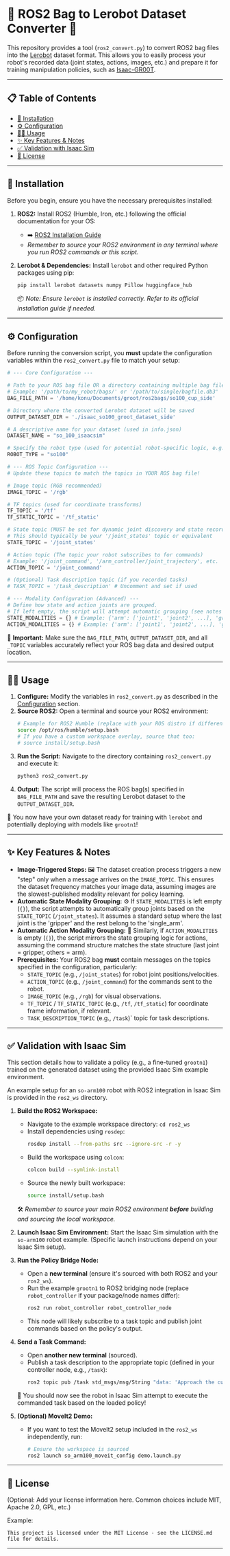 # 🤖 ROS2 Bag to Lerobot Dataset Converter 💾

This repository provides a tool (`ros2_convert.py`) to convert ROS2 bag files into the [Lerobot](https://github.com/huggingface/lerobot) dataset format. This allows you to easily process your robot's recorded data (joint states, actions, images, etc.) and prepare it for training manipulation policies, such as [Isaac-GR00T](https://github.com/NVIDIA/Isaac-GR00T).

---

## 📋 Table of Contents

* [🚀 Installation](#-installation)
* [⚙️ Configuration](#️-configuration)
* [🏃‍♀️ Usage](#️-usage)
* [✨ Key Features & Notes](#-key-features--notes)
* [✅ Validation with Isaac Sim](#-validation-with-isaac-sim)
* [📄 License](#-license)

---

## 🚀 Installation

Before you begin, ensure you have the necessary prerequisites installed:

1.  **ROS2:** Install ROS2 (Humble, Iron, etc.) following the official documentation for your OS:
    * ➡️ [ROS2 Installation Guide](https://docs.ros.org/en/rolling/Installation.html)
    * *Remember to source your ROS2 environment in any terminal where you run ROS2 commands or this script.*

2.  **Lerobot & Dependencies:** Install `lerobot` and other required Python packages using pip:
    ```bash
    pip install lerobot datasets numpy Pillow huggingface_hub
    ```
    📦 *Note: Ensure `lerobot` is installed correctly. Refer to its official installation guide if needed.*

---

## ⚙️ Configuration

Before running the conversion script, you **must** update the configuration variables within the `ros2_convert.py` file to match your setup:

```python
# --- Core Configuration ---

# Path to your ROS bag file OR a directory containing multiple bag files
# Example: '/path/to/my_robot/bags/' or '/path/to/single/bagfile.db3'
BAG_FILE_PATH = '/home/konu/Documents/groot/ros2bags/so100_cup_side'

# Directory where the converted Lerobot dataset will be saved
OUTPUT_DATASET_DIR = './isaac_so100_groot_dataset_side'

# A descriptive name for your dataset (used in info.json)
DATASET_NAME = "so_100_isaacsim"

# Specify the robot type (used for potential robot-specific logic, e.g., 'so100', 'franka', 'ur5')
ROBOT_TYPE = "so100"

# --- ROS Topic Configuration ---
# Update these topics to match the topics in YOUR ROS bag file!

# Image topic (RGB recommended)
IMAGE_TOPIC = '/rgb'

# TF topics (used for coordinate transforms)
TF_TOPIC = '/tf'
TF_STATIC_TOPIC = '/tf_static'

# State topic (MUST be set for dynamic joint discovery and state recording)
# This should typically be your '/joint_states' topic or equivalent
STATE_TOPIC = '/joint_states'

# Action topic (The topic your robot subscribes to for commands)
# Example: '/joint_command', '/arm_controller/joint_trajectory', etc.
ACTION_TOPIC = '/joint_command'

# (Optional) Task description topic (if you recorded tasks)
# TASK_TOPIC = '/task_description' # Uncomment and set if used

# --- Modality Configuration (Advanced) ---
# Define how state and action joints are grouped.
# If left empty, the script will attempt automatic grouping (see notes below).
STATE_MODALITIES = {} # Example: {'arm': ['joint1', 'joint2', ...], 'gripper': ['gripper_joint']}
ACTION_MODALITIES = {} # Example: {'arm': ['joint1', 'joint2', ...], 'gripper': ['gripper_joint']}
```

📝 **Important:** Make sure the `BAG_FILE_PATH`, `OUTPUT_DATASET_DIR`, and all `_TOPIC` variables accurately reflect your ROS bag data and desired output location.

---

## 🏃‍♀️ Usage

1.  **Configure:** Modify the variables in `ros2_convert.py` as described in the [Configuration](#️-configuration) section.
2.  **Source ROS2:** Open a terminal and source your ROS2 environment:
    ```bash
    # Example for ROS2 Humble (replace with your ROS distro if different)
    source /opt/ros/humble/setup.bash
    # If you have a custom workspace overlay, source that too:
    # source install/setup.bash
    ```
3.  **Run the Script:** Navigate to the directory containing `ros2_convert.py` and execute it:
    ```bash
    python3 ros2_convert.py
    ```
4.  **Output:** The script will process the ROS bag(s) specified in `BAG_FILE_PATH` and save the resulting Lerobot dataset to the `OUTPUT_DATASET_DIR`.

🎉 You now have your own dataset ready for training with `lerobot` and potentially deploying with models like `grootn1`!

---

## ✨ Key Features & Notes

* **Image-Triggered Steps:** 🖼️ The dataset creation process triggers a new "step" only when a message arrives on the `IMAGE_TOPIC`. This ensures the dataset frequency matches your image data, assuming images are the slowest-published modality relevant for policy learning.
* **Automatic State Modality Grouping:** ⚙️ If `STATE_MODALITIES` is left empty (`{}`), the script attempts to automatically group joints based on the `STATE_TOPIC` (`/joint_states`). It assumes a standard setup where the last joint is the 'gripper' and the rest belong to the 'single_arm'.
* **Automatic Action Modality Grouping:** 🦾 Similarly, if `ACTION_MODALITIES` is empty (`{}`), the script mirrors the state grouping logic for actions, assuming the command structure matches the state structure (last joint = gripper, others = arm).
* **Prerequisites:** Your ROS2 bag **must** contain messages on the topics specified in the configuration, particularly:
    * `STATE_TOPIC` (e.g., `/joint_states`) for robot joint positions/velocities.
    * `ACTION_TOPIC` (e.g., `/joint_command`) for the commands sent to the robot.
    * `IMAGE_TOPIC` (e.g., `/rgb`) for visual observations.
    * `TF_TOPIC` / `TF_STATIC_TOPIC` (e.g., `/tf`, `/tf_static`) for coordinate frame information, if relevant.
    * `TASK_DESCRIPTION_TOPIC` (e.g., `/task`)` topic for task descriptions.

---

## ✅ Validation with Isaac Sim

This section details how to validate a policy (e.g., a fine-tuned `grootn1`) trained on the generated dataset using the provided Isaac Sim example environment.

An example setup for an `so-arm100` robot with ROS2 integration in Isaac Sim is provided in the `ros2_ws` directory.

1.  **Build the ROS2 Workspace:**
    * Navigate to the example workspace directory: `cd ros2_ws`
    * Install dependencies using `rosdep`:
        ```bash
        rosdep install --from-paths src --ignore-src -r -y
        ```
    * Build the workspace using `colcon`:
        ```bash
        colcon build --symlink-install
        ```
    * Source the newly built workspace:
        ```bash
        source install/setup.bash
        ```
    🛠️ *Remember to source your main ROS2 environment **before** building and sourcing the local workspace.*

2.  **Launch Isaac Sim Environment:** Start the Isaac Sim simulation with the `so-arm100` robot example. (Specific launch instructions depend on your Isaac Sim setup).

3.  **Run the Policy Bridge Node:**
    * Open a **new terminal** (ensure it's sourced with both ROS2 and your `ros2_ws`).
    * Run the example `grootn1` to ROS2 bridging node (replace `robot_controller` if your package/node names differ):
        ```bash
        ros2 run robot_controller robot_controller_node
        ```
    * This node will likely subscribe to a task topic and publish joint commands based on the policy's output.

4.  **Send a Task Command:**
    * Open **another new terminal** (sourced).
    * Publish a task description to the appropriate topic (defined in your controller node, e.g., `/task`):
        ```bash
        ros2 topic pub /task std_msgs/msg/String "data: 'Approach the cup.'"
        ```
    🎯 You should now see the robot in Isaac Sim attempt to execute the commanded task based on the loaded policy!

5.  **(Optional) MoveIt2 Demo:**
    * If you want to test the MoveIt2 setup included in the `ros2_ws` independently, run:
        ```bash
        # Ensure the workspace is sourced
        ros2 launch so_arm100_moveit_config demo.launch.py
        ```

---

## 📄 License

(Optional: Add your license information here. Common choices include MIT, Apache 2.0, GPL, etc.)

Example:
```
This project is licensed under the MIT License - see the LICENSE.md file for details.
```

---
